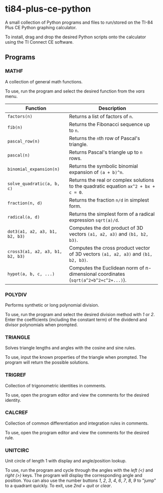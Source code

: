 # ti84-plus-ce-python

A small collection of Python programs and files to run/stored on the TI-84 Plus CE Python graphing calculator.

To install, drag and drop the desired Python scripts onto the calculator using the TI Connect CE software.

## Programs

### MATHF
A collection of general math functions.

To use, run the program and select the desired function from the *vars* menu.

| Function | Description |
| --- | --- |
| `factors(n)` | Returns a list of factors of `n`. |
| `fib(n)` | Returns the Fibonacci sequence up to `n`. |
| `pascal_row(n)` | Returns the `n`th row of Pascal's triangle. |
| `pascal(n)` | Returns Pascal's triangle up to `n` rows. |
| `binomial_expansion(n)` | Returns the symbolic binomial expansion of `(a + b)^n`. |
| `solve_quadratic(a, b, c)` | Returns the real or complex solutions to the quadratic equation `ax^2 + bx + c = 0`. |
| `fraction(n, d)` | Returns the fraction `n/d` in simplest form. |
| `radical(a, d)` | Returns the simplest form of a radical expression `sqrt(a)/d`. |
| `dot3(a1, a2, a3, b1, b2, b3)` | Computes the dot product of 3D vectors `(a1, a2, a3)` and `(b1, b2, b3)`. |
| `cross3(a1, a2, a3, b1, b2, b3)` | Computes the cross product vector of 3D vectors `(a1, a2, a3)` and `(b1, b2, b3)`. |
| `hypot(a, b, c, ...)` | Computes the Euclidean norm of n-dimensional coordinates (`sqrt(a^2+b^2+c^2+...)`). |

### POLYDIV
Performs synthetic or long polynomial division.

To use, run the program and select the desired division method with *1* or *2*.
Enter the coefficients (including the constant term) of the dividend and divisor polynomials when prompted.

### TRIANGLE
Solves triangle lengths and angles with the cosine and sine rules.

To use, input the known properties of the triangle when prompted. The program will return the possible solutions.

### TRIGREF
Collection of trigonometric identities in comments.

To use, open the program editor and view the comments for the desired identity.

### CALCREF
Collection of common differentiation and integration rules in comments.

To use, open the program editor and view the comments for the desired rule.

### UNITCIRC
Unit circle of length 1 with display and angle/position lookup.

To use, run the program and cycle through the angles with the *left (<)* and *right (>)* keys. The program will display the corresponding angle and position.
You can also use the number buttons *1*, *2*, *3*, *4*, *6*, *7*, *8*, *9* to "jump" to a quadrant quickly.
To exit, use *2nd* + *quit* or *clear*.

